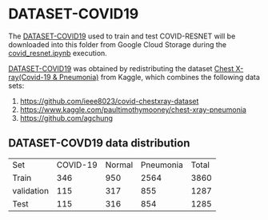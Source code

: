 # DATASET-COVID19

The [DATASET-COVID19](https://storage.googleapis.com/covid19-dataset/DATASET-COVID19.zip) used to train and test COVID-RESNET will be downloaded into this folder from Google Cloud Storage during the [covid_resnet.ipynb](/CovidResnet_github.ipynb) execution.

[DATASET-COVID19](https://storage.googleapis.com/covid19-dataset/DATASET-COVID19.zip) was obtained by redistributing the dataset [Chest X-ray(Covid-19 & Pneumonia)](https://www.kaggle.com/prashant268/chest-xray-covid19-pneumonia) from Kaggle, which combines the following data sets:

1. https://github.com/ieee8023/covid-chestxray-dataset
2. https://www.kaggle.com/paultimothymooney/chest-xray-pneumonia
3. https://github.com/agchung

## DATASET-COVD19 data distribution
<div class="tg-wrap"><table class="tg">
  
  <tr>
    <td class="tg-7btt">Set</td>
    <td class="tg-7btt">COVID-19</td>
    <td class="tg-7btt">Normal</td>
    <td class="tg-7btt">Pneumonia</td>
    <td class="tg-7btt">Total</td>
  </tr>
  <tr>
    <td class="tg-c3ow">Train</td>
    <td class="tg-c3ow">346</td>
    <td class="tg-c3ow">950</td>
    <td class="tg-c3ow">2564</td>
    <td class="tg-c3ow">3860</td>
  </tr>
  <tr>
    <td class="tg-7btt">validation</td>
    <td class="tg-7btt">115</td>
    <td class="tg-7btt">317</td>
    <td class="tg-7btt">855</td>
    <td class="tg-7btt">1287</td>
  </tr>
    <tr>
    <td class="tg-c3ow">Test</td>
    <td class="tg-c3ow">115</td>
    <td class="tg-c3ow">316</td>
    <td class="tg-c3ow">854</td>
    <td class="tg-c3ow">1285</td>
  </tr>
</table></div>
